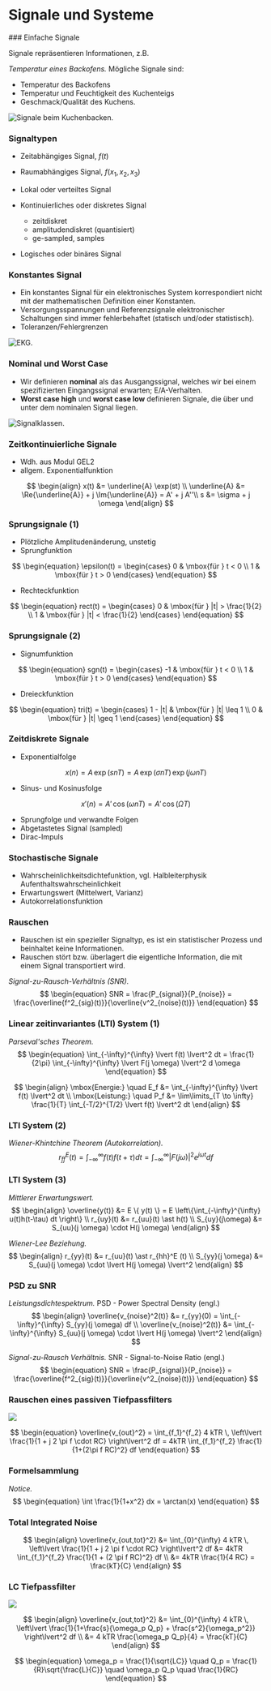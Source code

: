<!-- !split -->
<!-- jupyter-book 02_lec.md -->
# Signale und Systeme

<div id="sec:signal"></div>
<!-- !split -->
### Einfache Signale

Signale repräsentieren Informationen, z.B.

*Temperatur eines Backofens.* 
Mögliche Signale sind:

* Temperatur des Backofens
* Temperatur und Feuchtigkeit des Kuchenteigs
* Geschmack/Qualität des Kuchens.



<!-- <img src="../../lecture/doconce/fig/lec2_backofen.png" width="400"><p><em>Signale beim Kuchenbacken. <div id="fig:backofen"></div></em></p> -->
![<p><em>Signale beim Kuchenbacken. <div id="fig:backofen"></div></em></p>](../../lecture/doconce/fig/lec2_backofen.png)

<!-- !split -->
### Signaltypen

* Zeitabhängiges Signal, $f(t)$
* Raumabhängiges Signal, $f(x_1, x_2, x_3)$
* Lokal oder verteiltes Signal
* Kontinuierliches oder diskretes Signal
  * zeitdiskret
  * amplitudendiskret (quantisiert)
  * ge-sampled, samples

* Logisches oder binäres Signal

<!-- !split -->
### Konstantes Signal

* Ein konstantes Signal für ein elektronisches System korrespondiert nicht mit der mathematischen Definition einer Konstanten.
* Versorgungsspannungen und Referenzsignale elektronischer Schaltungen sind immer fehlerbehaftet (statisch und/oder statistisch).
* Toleranzen/Fehlergrenzen 

<!-- <img src="../../lecture/doconce/fig/lec2_ekg.png" width="400"><p><em>EKG. <div id="fig:constsignal"></div></em></p> -->
![<p><em>EKG. <div id="fig:constsignal"></div></em></p>](../../lecture/doconce/fig/lec2_ekg.png)

<!-- !split -->
### Nominal und Worst Case

* Wir definieren **nominal** als das Ausgangssignal, welches wir bei einem spezifizierten Eingangssignal erwarten; E/A-Verhalten.
* **Worst case high** und **worst case low** definieren Signale, die über und unter dem nominalen Signal liegen.

<!-- <img src="../../lecture/doconce/fig/lec2_nominal.png" width="400"><p><em>Signalklassen. <div id="fig:worstcase"></div></em></p> -->
![<p><em>Signalklassen. <div id="fig:worstcase"></div></em></p>](../../lecture/doconce/fig/lec2_nominal.png)

<!-- !split -->
### Zeitkontinuierliche Signale

* Wdh. aus Modul GEL2
* allgem. Exponentialfunktion

$$
\begin{align}
x(t) &= \underline{A} \exp(st) \\
\underline{A} &= \Re{\underline{A}} + j \Im{\underline{A}} = A' + j A''\\
s &= \sigma + j \omega
\end{align}
$$

<!-- !split -->
### Sprungsignale (1)

* Plötzliche Amplitudenänderung, unstetig
* Sprungfunktion

$$
\begin{equation}
\epsilon(t) =
\begin{cases}
0 & \mbox{für } t < 0 \\
1 & \mbox{für } t > 0
\end{cases}
\end{equation}
$$

* Rechteckfunktion

$$
\begin{equation}
rect(t) =
\begin{cases}
0 & \mbox{für } |t| > \frac{1}{2} \\
1 & \mbox{für } |t| < \frac{1}{2}
\end{cases}
\end{equation}
$$

<!-- !split -->
### Sprungsignale (2)

* Signumfunktion

$$
\begin{equation}
sgn(t) =
\begin{cases}
-1 & \mbox{für } t < 0 \\
1 & \mbox{für } t > 0
\end{cases}
\end{equation}
$$

* Dreieckfunktion

$$
\begin{equation}
tri(t) =
\begin{cases}
1 - |t| & \mbox{für } |t| \leq 1 \\
0 & \mbox{für } |t| \geq 1
\end{cases}
\end{equation}
$$

<!-- !split -->
### Zeitdiskrete Signale

* Exponentialfolge

$$
\begin{equation}
x(n) = A \, \exp(snT) = A \, \exp(\sigma n T)  \, \exp(j \omega n T)
\end{equation}
$$

* Sinus- und Kosinusfolge

$$
\begin{equation}
x'(n) = A' \, \cos(\omega n T) = A' \, \cos(\Omega T)
\end{equation}
$$

* Sprungfolge und verwandte Folgen
* Abgetastetes Signal (sampled)
* Dirac-Impuls

<!-- !split -->
### Stochastische Signale

* Wahrscheinlichkeitsdichtefunktion, vgl. Halbleiterphysik Aufenthaltswahrscheinlichkeit
* Erwartungswert (Mittelwert, Varianz) 
* Autokorrelationsfunktion

<!-- !split -->
### Rauschen

* Rauschen ist ein spezieller Signaltyp, es ist ein statistischer Prozess und beinhaltet keine Informationen. 
* Rauschen stört bzw. überlagert die eigentliche Information, die mit einem Signal transportiert wird.

*Signal-zu-Rausch-Verhältnis (SNR).* 
$$
\begin{equation}
SNR = \frac{P_{signal}}{P_{noise}} = \frac{\overline{f^2_{sig}(t)}}{\overline{v^2_{noise}(t)}}
\end{equation}
$$



<!-- !split -->
### Linear zeitinvariantes (LTI) System (1)

*Parseval'sches Theorem.* 
$$
\begin{equation}
\int_{-\infty}^{\infty} \lvert f(t) \lvert^2 dt = \frac{1}{2\pi} \int_{-\infty}^{\infty} \lvert F(j \omega) \lvert^2 d \omega
\end{equation}
$$

$$
\begin{align}
\mbox{Energie:} \quad E_f &= \int_{-\infty}^{\infty} \lvert f(t) \lvert^2 dt \\
\mbox{Leistung:} \quad P_f &= \lim\limits_{T \to \infty} \frac{1}{T} \int_{-T/2}^{T/2} \lvert f(t) \lvert^2 dt
\end{align}
$$



<!-- !split -->
### LTI System (2)

*Wiener-Khintchine Theorem (Autokorrelation).* 
$$
\begin{equation}
r_{ff}^E (t) = \int_{-\infty}^{\infty} f(t) f(t+\tau) dt = \int_{-\infty}^{\infty} \lvert F(j\omega) \lvert^2 e^{j \omega t} df
\end{equation}
$$



<!-- !split -->
### LTI System (3)

*Mittlerer Erwartungswert.* 
$$
\begin{align}
\overline{y(t)} &= E \{ y(t) \} = E \left\{\int_{-\infty}^{\infty} u(t)h(t-\tau) dt \right\} \\
r_{uy}(t) &= r_{uu}(t) \ast h(t) \\
S_{uy}(j\omega) &= S_{uu}(j \omega) \cdot H(j \omega)
\end{align}
$$



*Wiener-Lee Beziehung.* 
$$
\begin{align}
r_{yy}(t) &= r_{uu}(t) \ast r_{hh}^E (t) \\
S_{yy}(j \omega) &= S_{uu}(j \omega) \cdot \lvert H(j \omega) \lvert^2
\end{align}
$$



<!-- !split -->
### PSD zu SNR

*Leistungsdichtespektrum.* 
PSD - Power Spectral Density (engl.)
$$
\begin{align}
\overline{v_{noise}^2(t)} &= r_{yy}(0) = \int_{-\infty}^{\infty} S_{yy}(j \omega) df \\
\overline{v_{noise}^2(t)} &=  \int_{-\infty}^{\infty} S_{uu}(j \omega) \cdot \lvert H(j \omega) \lvert^2
\end{align}
$$



*Signal-zu-Rausch Verhältnis.* 
SNR - Signal-to-Noise Ratio (engl.)
$$
\begin{equation}
SNR = \frac{P_{signal}}{P_{noise}} = \frac{\overline{f^2_{sig}(t)}}{\overline{v^2_{noise}(t)}}
\end{equation}
$$



<!-- !split -->
### Rauschen eines passiven Tiefpassfilters

<!-- <img src="./fig/lec2s10.png" width="300"> -->
![](./fig/lec2s10.png)

$$
\begin{equation}
\overline{v_{out}^2} =
\int_{f_1}^{f_2} 4 kTR \, \left\lvert \frac{1}{1 + j 2 \pi f \cdot RC} \right\lvert^2 df = 
4kTR \int_{f_1}^{f_2} \frac{1}{1+(2\pi f RC)^2} df
\end{equation}
$$

<!-- !split -->
### Formelsammlung

*Notice.* 
$$
\begin{equation}
\int \frac{1}{1+x^2} dx = \arctan(x)
\end{equation}
$$



<!-- !split -->
### Total Integrated Noise

$$
\begin{align}
\overline{v_{out,tot}^2} &=
\int_{0}^{\infty} 4 kTR \, \left\lvert \frac{1}{1 + j 2 \pi f \cdot
RC} \right\lvert^2 df
&= 4kTR \int_{f_1}^{f_2} \frac{1}{1 + (2 \pi f RC)^2} df \\
&= 4kTR \frac{1}{4 RC} = \frac{kT}{C}
\end{align}
$$

<!-- !split -->
### LC Tiefpassfilter

<!-- <img src="./fig/lec2s11.png" width="300"> -->
![](./fig/lec2s11.png)

$$
\begin{align}
\overline{v_{out,tot}^2} &=
\int_{0}^{\infty} 4 kTR \, \left\lvert \frac{1}{1+\frac{s}{\omega_p Q_p} +
\frac{s^2}{\omega_p^2}} \right\lvert^2 df \\
&= 4 kTR \frac{\omega_p Q_p}{4} = \frac{kT}{C}
\end{align}
$$

$$
\begin{equation}
\omega_p = \frac{1}{\sqrt{LC}} \quad
Q_p = \frac{1}{R}\sqrt{\frac{L}{C}} \quad
\omega_p Q_p \quad \frac{1}{RC}
\end{equation}
$$

<!-- !split -->
